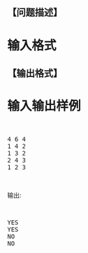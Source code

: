 
<h2>
【问题描述】
</h2>

# 输入格式


<h2>
【输出格式】
</h2>

# 输入输出样例


<p>
<br/>
</p>
<pre>4 6 4
1 4 2
1 3 2
2 4 3
1 2 3
</pre>
<p>
<br/>
</p>
<p>
输出:
</p>
<p>
<br/>
</p>
<pre>YES
YES
NO
NO
</pre>
